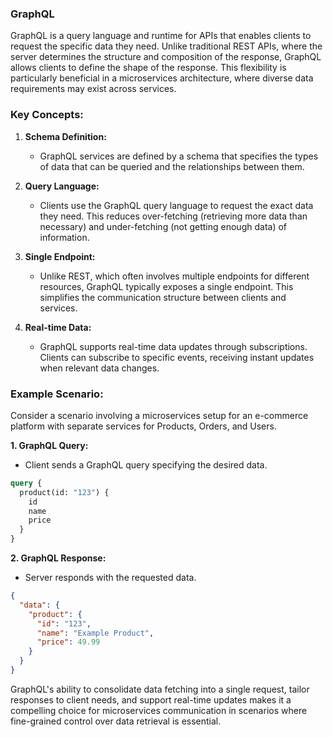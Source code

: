 ### GraphQL

GraphQL is a query language and runtime for APIs that enables clients to request the specific data they need. Unlike traditional REST APIs, where the server determines the structure and composition of the response, GraphQL allows clients to define the shape of the response. This flexibility is particularly beneficial in a microservices architecture, where diverse data requirements may exist across services.

### Key Concepts:

1. **Schema Definition:**

   - GraphQL services are defined by a schema that specifies the types of data that can be queried and the relationships between them.

2. **Query Language:**

   - Clients use the GraphQL query language to request the exact data they need. This reduces over-fetching (retrieving more data than necessary) and under-fetching (not getting enough data) of information.

3. **Single Endpoint:**

   - Unlike REST, which often involves multiple endpoints for different resources, GraphQL typically exposes a single endpoint. This simplifies the communication structure between clients and services.

4. **Real-time Data:**
   - GraphQL supports real-time data updates through subscriptions. Clients can subscribe to specific events, receiving instant updates when relevant data changes.

### Example Scenario:

Consider a scenario involving a microservices setup for an e-commerce platform with separate services for Products, Orders, and Users.

**1. GraphQL Query:**

- Client sends a GraphQL query specifying the desired data.

```graphql
query {
  product(id: "123") {
    id
    name
    price
  }
}
```

**2. GraphQL Response:**

- Server responds with the requested data.

```json
{
  "data": {
    "product": {
      "id": "123",
      "name": "Example Product",
      "price": 49.99
    }
  }
}
```

GraphQL's ability to consolidate data fetching into a single request, tailor responses to client needs, and support real-time updates makes it a compelling choice for microservices communication in scenarios where fine-grained control over data retrieval is essential.
